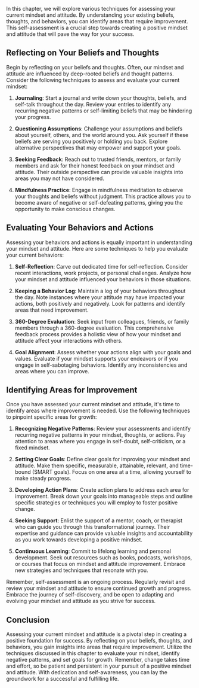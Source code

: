 
In this chapter, we will explore various techniques for assessing your current mindset and attitude. By understanding your existing beliefs, thoughts, and behaviors, you can identify areas that require improvement. This self-assessment is a crucial step towards creating a positive mindset and attitude that will pave the way for your success.

## Reflecting on Your Beliefs and Thoughts

Begin by reflecting on your beliefs and thoughts. Often, our mindset and attitude are influenced by deep-rooted beliefs and thought patterns. Consider the following techniques to assess and evaluate your current mindset:

1. **Journaling**: Start a journal and write down your thoughts, beliefs, and self-talk throughout the day. Review your entries to identify any recurring negative patterns or self-limiting beliefs that may be hindering your progress.
    
2. **Questioning Assumptions**: Challenge your assumptions and beliefs about yourself, others, and the world around you. Ask yourself if these beliefs are serving you positively or holding you back. Explore alternative perspectives that may empower and support your goals.
    
3. **Seeking Feedback**: Reach out to trusted friends, mentors, or family members and ask for their honest feedback on your mindset and attitude. Their outside perspective can provide valuable insights into areas you may not have considered.
    
4. **Mindfulness Practice**: Engage in mindfulness meditation to observe your thoughts and beliefs without judgment. This practice allows you to become aware of negative or self-defeating patterns, giving you the opportunity to make conscious changes.
    

## Evaluating Your Behaviors and Actions

Assessing your behaviors and actions is equally important in understanding your mindset and attitude. Here are some techniques to help you evaluate your current behaviors:

1. **Self-Reflection**: Carve out dedicated time for self-reflection. Consider recent interactions, work projects, or personal challenges. Analyze how your mindset and attitude influenced your behaviors in those situations.
    
2. **Keeping a Behavior Log**: Maintain a log of your behaviors throughout the day. Note instances where your attitude may have impacted your actions, both positively and negatively. Look for patterns and identify areas that need improvement.
    
3. **360-Degree Evaluation**: Seek input from colleagues, friends, or family members through a 360-degree evaluation. This comprehensive feedback process provides a holistic view of how your mindset and attitude affect your interactions with others.
    
4. **Goal Alignment**: Assess whether your actions align with your goals and values. Evaluate if your mindset supports your endeavors or if you engage in self-sabotaging behaviors. Identify any inconsistencies and areas where you can improve.
    

## Identifying Areas for Improvement

Once you have assessed your current mindset and attitude, it's time to identify areas where improvement is needed. Use the following techniques to pinpoint specific areas for growth:

1. **Recognizing Negative Patterns**: Review your assessments and identify recurring negative patterns in your mindset, thoughts, or actions. Pay attention to areas where you engage in self-doubt, self-criticism, or a fixed mindset.
    
2. **Setting Clear Goals**: Define clear goals for improving your mindset and attitude. Make them specific, measurable, attainable, relevant, and time-bound (SMART goals). Focus on one area at a time, allowing yourself to make steady progress.
    
3. **Developing Action Plans**: Create action plans to address each area for improvement. Break down your goals into manageable steps and outline specific strategies or techniques you will employ to foster positive change.
    
4. **Seeking Support**: Enlist the support of a mentor, coach, or therapist who can guide you through this transformational journey. Their expertise and guidance can provide valuable insights and accountability as you work towards developing a positive mindset.
    
5. **Continuous Learning**: Commit to lifelong learning and personal development. Seek out resources such as books, podcasts, workshops, or courses that focus on mindset and attitude improvement. Embrace new strategies and techniques that resonate with you.
    

Remember, self-assessment is an ongoing process. Regularly revisit and review your mindset and attitude to ensure continued growth and progress. Embrace the journey of self-discovery, and be open to adapting and evolving your mindset and attitude as you strive for success.

## Conclusion

Assessing your current mindset and attitude is a pivotal step in creating a positive foundation for success. By reflecting on your beliefs, thoughts, and behaviors, you gain insights into areas that require improvement. Utilize the techniques discussed in this chapter to evaluate your mindset, identify negative patterns, and set goals for growth. Remember, change takes time and effort, so be patient and persistent in your pursuit of a positive mindset and attitude. With dedication and self-awareness, you can lay the groundwork for a successful and fulfilling life.
